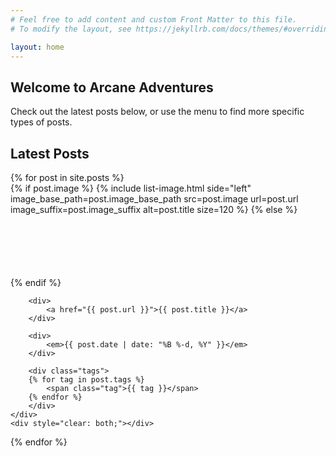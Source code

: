 ```yaml
---
# Feel free to add content and custom Front Matter to this file.
# To modify the layout, see https://jekyllrb.com/docs/themes/#overriding-theme-defaults

layout: home
---
```


## Welcome to Arcane Adventures

Check out the latest posts below, or use the menu to find more specific types of posts.

## Latest Posts

<div class="post-list">
{% for post in site.posts %}
    <div class="post-list-post">
    {% if post.image %}
        {% include list-image.html side="left" image_base_path=post.image_base_path src=post.image url=post.url image_suffix=post.image_suffix alt=post.title size=120 %}
    {% else %}
        <div class="image-empty image-left" style="height: 100px"></div>
    {% endif %}

        <div>
            <a href="{{ post.url }}">{{ post.title }}</a>
        </div>

        <div>
            <em>{{ post.date | date: "%B %-d, %Y" }}</em>
        </div>

        <div class="tags">
        {% for tag in post.tags %}
            <span class="tag">{{ tag }}</span>
        {% endfor %}
        </div>
    </div>
    <div style="clear: both;"></div>
{% endfor %}
</div>
